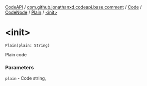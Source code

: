 [CodeAPI](../../../../index.md) / [com.github.jonathanxd.codeapi.base.comment](../../../index.md) / [Code](../../index.md) / [CodeNode](../index.md) / [Plain](index.md) / [&lt;init&gt;](.)

# &lt;init&gt;

`Plain(plain: String)`

Plain code

### Parameters

`plain` - Code string,